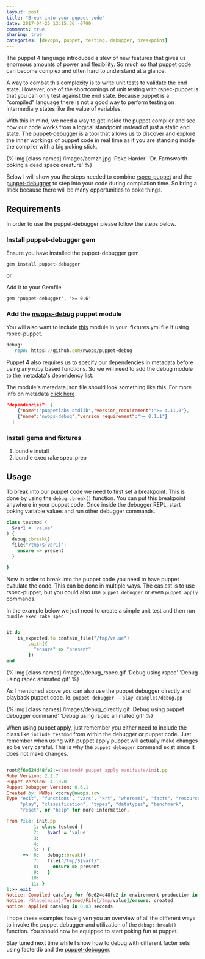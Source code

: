 ```yaml
---
layout: post
title: "Break into your puppet code"
date: 2017-04-25 13:15:36 -0700
comments: true
sharing: true
categories: [devops, puppet, testing, debugger, breakpoint]
---
```

The puppet 4 language introduced a slew of new features that gives us enormous amounts of power and flexibility.  So much so that
puppet code can become complex and often hard to understand at a glance.

A way to combat this complexity is to write unit tests to validate the end state.  However, one of the shortcomings of unit testing with rspec-puppet is that you can only test against the end state.  Because puppet
is a "compiled" language there is not a good way to perform testing on intermediary states like the value of variables.

With this in mind, we need a way to get inside the puppet compiler and see how our code works from a logical standpoint instead of
just a static end state.  The [puppet-debugger](https://github.com/nwops/puppet-debugger) is a tool that allows us to discover and explore the inner workings of puppet code in real time
as if you are standing inside the compiler with a big poking stick.

{% img [class names] /images/aemzh.jpg 'Poke Harder' 'Dr. Farnsworth poking a dead space creature' %}


Below I will show you the steps needed to combine [rspec-puppet](http://rspec-puppet.com/) and the [puppet-debugger](https://github.com/nwops/puppet-debugger) to step into your code during compilation
time.  So bring a stick because there will be many opportunities to poke things.

## Requirements

In order to use the puppet-debugger please follow the steps below.

### Install puppet-debugger gem
Ensure you have installed the puppet-debugger gem

`gem install puppet-debugger`

or

Add it to your Gemfile

`gem 'puppet-debugger', '>= 0.6'`

### Add the [nwops-debug](https://forge.puppet.com/nwops/debug) puppet module

You will also want to include [this](https://forge.puppet.com/nwops/debug) module in your .fixtures.yml file if using rspec-puppet.

```ruby
debug:
   repo: https://github.com/nwops/puppet-debug
```

Puppet 4 also requires us to specify our dependencies in metadata before using any ruby based functions.  So we will need
to add the debug module to the metadata's dependency list.

The module's metadata.json file should look something like this.  For more info on metadata [click here](https://docs.puppet.com/puppet/latest/modules_metadata.html)

```json
"dependencies": [
    {"name":"puppetlabs-stdlib","version_requirement":">= 4.11.0"},
    {"name":"nwops-debug","version_requirement":">= 0.1.1"}
  ]

```

### Install gems and fixtures

1. bundle install
2. bundle exec rake spec_prep

## Usage

To break into our puppet code we need to first set a breakpoint.  This is done by using the `debug::break()` function.
You can put this breakpoint anywhere in your puppet code.  Once inside the debugger REPL, start poking variable values and run other debugger commands.

```ruby
class testmod (
  $var1 = 'value'
) {
  debug::break()
  file{"/tmp/${var1}":
    ensure => present
  }

}
```

Now in order to break into the puppet code you need to have puppet evaulate the code.  This can be done in multiple ways.
The easiest is to use rspec-puppet, but you could also use `puppet debugger` or even `puppet apply` commands.

In the example below we just need to create a simple unit test and then run `bundle exec rake spec`

```ruby

it do
    is_expected.to contain_file("/tmp/value")
        .with({
          "ensure" => "present"
        })
end

```

{% img [class names] /images/debug_rspec.gif 'Debug using rspec' 'Debug using rspec animated gif' %}


As I mentioned above you can also use the puppet debugger directly and playback puppet code.
ie. `puppet debugger --play examples/debug.pp`

{% img [class names] /images/debug_directly.gif 'Debug using puppet debugger command' 'Debug using rspec animated gif' %}


When using puppet apply, just remember you either need to include the class like `include testmod` from within the debugger or puppet code.
Just remember when using with puppet apply puppet will actually make changes so be very careful.
This is why the `puppet debugger` command exist since it does not make changes.

```ruby

root@f6e624d48fe2:~/testmod# puppet apply manifests/init.pp
Ruby Version: 2.2.7
Puppet Version: 4.10.0
Puppet Debugger Version: 0.6.1
Created by: NWOps <corey@nwops.io>
Type "exit", "functions", "vars", "krt", "whereami", "facts", "resources", "classes",
     "play", "classification", "types", "datatypes", "benchmark",
     "reset", or "help" for more information.

From file: init.pp
          1: class testmod (
          2:   $var1 = 'value'
          3:
          4:
          5: ) {
      =>  6:   debug::break()
          7:   file{"/tmp/${var1}":
          8:     ensure => present
          9:   }
         10:
         11: }
1:>> exit
Notice: Compiled catalog for f6e624d48fe2 in environment production in 700.28 seconds
Notice: /Stage[main]/Testmod/File[/tmp/value]/ensure: created
Notice: Applied catalog in 0.03 seconds

```

I hope these examples have given you an overview of all the different ways to invoke the puppet debugger and utilization of the `debug::break()`
function.  You should now be equipped to start poking fun at puppet.

Stay tuned next time while I show how to debug with different facter sets using facterdb and the [puppet-debugger](https://github.com/nwops/puppet-debugger).

